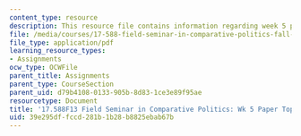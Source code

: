 ```yaml
---
content_type: resource
description: This resource file contains information regarding week 5 paper topics.
file: /media/courses/17-588-field-seminar-in-comparative-politics-fall-2013/39e295dffccd281b1b28b8825ebab67b_MIT17_588F13_Week5Paper.pdf
file_type: application/pdf
learning_resource_types:
- Assignments
ocw_type: OCWFile
parent_title: Assignments
parent_type: CourseSection
parent_uid: d79b4108-0133-905b-8d83-1ce3e89f95ae
resourcetype: Document
title: '17.588F13 Field Seminar in Comparative Politics: Wk 5 Paper Topics'
uid: 39e295df-fccd-281b-1b28-b8825ebab67b
---
```

